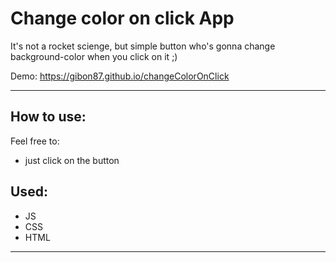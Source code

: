 <h1>Change color on click App</h1>
<p> It's not a rocket scienge, but simple button who's gonna change background-color when you click on it ;) </p>

Demo: https://gibon87.github.io/changeColorOnClick
      
<hr>

<h2>How to use: </h2>

Feel free to:
<ul>
  <li>just click on the button</li>
</ul>

<h2>Used:</h2>
<ul>
  <li>JS</li>
  <li>CSS</li>
  <li>HTML</li>
</ul>

<hr>
